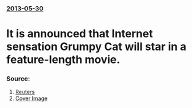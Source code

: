 ### [2013-05-30](/news/2013/05/30/index.md)

# It is announced that Internet sensation Grumpy Cat will star in a feature-length movie. 




### Source:

1. [Reuters](http://www.reuters.com/article/2013/05/30/entertainment-us-grumpycat-idUSBRE94T15H20130530)
1. [Cover Image](http://s4.reutersmedia.net/resources_v2/images/rcom-default.png)
